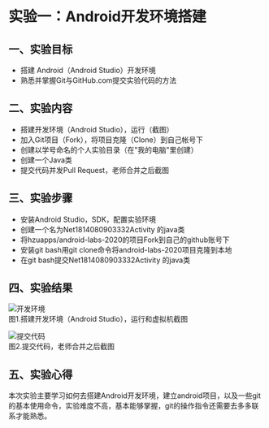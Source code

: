 # 实验一：Android开发环境搭建
## 一、实验目标
- 搭建 Android（Android Studio）开发环境
- 熟悉并掌握Git与GitHub.com提交实验代码的方法
## 二、实验内容
- 搭建开发环境（Android Studio），运行（截图）
- 加入Git项目（Fork），将项目克隆（Clone）到自己帐号下
- 创建以学号命名的个人实验目录（在"我的电脑"里创建）
- 创建一个Java类
- 提交代码并发Pull Request，老师合并之后截图
## 三、实验步骤
- 安装Android Studio，SDK，配置实验环境
- 创建一个名为Net1814080903332Activity 的java类
- 将hzuapps/android-labs-2020的项目Fork到自己的github账号下
- 安装git bash用git clone命令将android-labs-2020项目克隆到本地
- 在git bash提交Net1814080903332Activity 的java类

## 四、实验结果

![开发环境](https://github.com/eason89/android-labs-2020/blob/master/students/net1814080903332/1.PNG)  
图1.搭建开发环境（Android Studio），运行和虚拟机截图

![提交代码](https://github.com/eason89/android-labs-2020/blob/master/students/net1814080903332/1.1.PNG)  
图2.提交代码，老师合并之后截图

## 五、实验心得
本次实验主要学习如何去搭建Android开发环境，建立android项目，以及一些git的基本使用命令，实验难度不高，基本能够掌握，git的操作指令还需要去多多联系才能熟悉。

